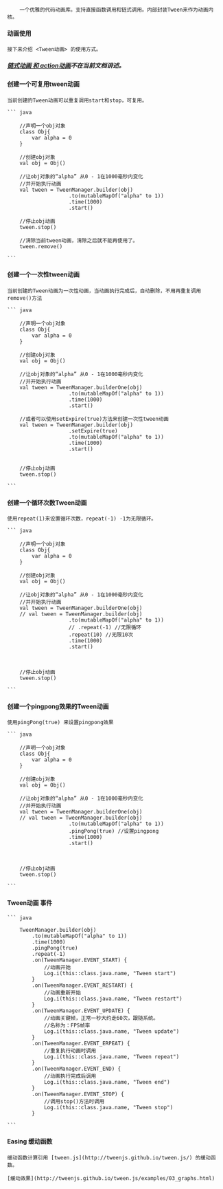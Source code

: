 ```
    一个优雅的代码动画库。支持直接函数调用和链式调用。内部封装Tween来作为动画内核。
```


#### 动画使用
    接下来介绍 <Tween动画> 的使用方式。
##### [链式动画 和 action动画](https://github.com/wufuqi123/WuKongAnimation/blob/main/README.md)不在当前文档讲述。



#### 创建一个可复用tween动画

    当前创建的Tween动画可以重复调用start和stop，可复用。

    ``` java

        //声明一个obj对象
        class Obj{
            var alpha = 0
        }

        //创建obj对象
        val obj = Obj()

        //让obj对象的“alpha” 从0 - 1在1000毫秒内变化
        //并开始执行动画
        val tween = TweenManager.builder(obj)
                        .to(mutableMapOf("alpha" to 1))
                        .time(1000)
                        .start()
        
        //停止obj动画
        tween.stop()

        //清除当前tween动画，清除之后就不能再使用了。
        tween.remove()

    ```


#### 创建一个一次性tween动画

    当前创建的Tween动画为一次性动画，当动画执行完成后，自动删除，不用再重复调用remove()方法

    ``` java

        //声明一个obj对象
        class Obj{
            var alpha = 0
        }

        //创建obj对象
        val obj = Obj()

        //让obj对象的“alpha” 从0 - 1在1000毫秒内变化
        //并开始执行动画
        val tween = TweenManager.builderOne(obj)
                        .to(mutableMapOf("alpha" to 1))
                        .time(1000)
                        .start()

        //或者可以使用setExpire(true)方法来创建一次性tween动画
        val tween = TweenManager.builder(obj)
                        .setExpire(true)
                        .to(mutableMapOf("alpha" to 1))
                        .time(1000)
                        .start()
        
        
        //停止obj动画
        tween.stop()

    ```


#### 创建一个循环次数Tween动画

    使用repeat(1)来设置循环次数，repeat(-1) -1为无限循环。

    ``` java

        //声明一个obj对象
        class Obj{
            var alpha = 0
        }

        //创建obj对象
        val obj = Obj()

        //让obj对象的“alpha” 从0 - 1在1000毫秒内变化
        //并开始执行动画
        val tween = TweenManager.builderOne(obj)
        // val tween = TweenManager.builder(obj)
                        .to(mutableMapOf("alpha" to 1))
                        // .repeat(-1) //无限循环
                        .repeat(10) //无限10次
                        .time(1000)
                        .start()

        
        
        //停止obj动画
        tween.stop()

    ```

#### 创建一个pingpong效果的Tween动画

    使用pingPong(true) 来设置pingpong效果

    ``` java

        //声明一个obj对象
        class Obj{
            var alpha = 0
        }

        //创建obj对象
        val obj = Obj()

        //让obj对象的“alpha” 从0 - 1在1000毫秒内变化
        //并开始执行动画
        val tween = TweenManager.builderOne(obj)
        // val tween = TweenManager.builder(obj)
                        .to(mutableMapOf("alpha" to 1))
                        .pingPong(true) //设置pingpong
                        .time(1000)
                        .start()

        
        
        //停止obj动画
        tween.stop()

    ```

#### Tween动画 事件

    ``` java

        TweenManager.builder(obj)
            .to(mutableMapOf("alpha" to 1))
            .time(1000)
            .pingPong(true)
            .repeat(-1)
            .on(TweenManager.EVENT_START) {
                //动画开始
                Log.i(this::class.java.name, "Tween start")
            }
            .on(TweenManager.EVENT_RESTART) {
                //动画重新开始
                Log.i(this::class.java.name, "Tween restart")
            }
            .on(TweenManager.EVENT_UPDATE) {
                //动画关键帧，正常一秒大约走60次，跟随系统。
                //名称为：FPS帧率
                Log.i(this::class.java.name, "Tween update")
            }
            .on(TweenManager.EVENT_ERPEAT) {
                //重复执行动画时调用
                Log.i(this::class.java.name, "Tween repeat")
            }
            .on(TweenManager.EVENT_END) {
                //动画执行完成后调用
                Log.i(this::class.java.name, "Tween end")
            }
            .on(TweenManager.EVENT_STOP) {
                //调用stop()方法时调用
                Log.i(this::class.java.name, "Tween stop")
            }

    ```


#### Easing 缓动函数

    缓动函数计算引用 [tween.js](http://tweenjs.github.io/tween.js/) 的缓动函数。

    [缓动效果](http://tweenjs.github.io/tween.js/examples/03_graphs.html)

